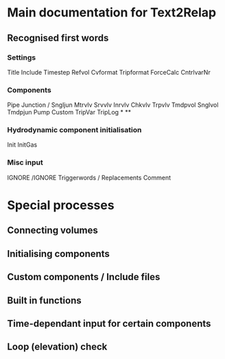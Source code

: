 # Main documentation for Text2Relap

## Recognised first words
### Settings
Title
Include
Timestep
Refvol
Cvformat
Tripformat
ForceCalc
CntrlvarNr

### Components
Pipe
Junction / Sngljun
Mtrvlv
Srvvlv
Inrvlv
Chkvlv
Trpvlv
Tmdpvol
Snglvol
Tmdpjun
Pump
Custom
TripVar
TripLog
*
**

### Hydrodynamic component initialisation
Init
InitGas

### Misc input
IGNORE
/IGNORE
Triggerwords / Replacements
Comment


# Special processes

## Connecting volumes

## Initialising components

## Custom components / Include files

## Built in functions

## Time-dependant input for certain components

## Loop (elevation) check
